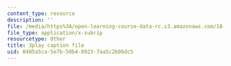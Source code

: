 ```yaml
---
content_type: resource
description: ''
file: /media/https%3A/open-learning-course-data-rc.s3.amazonaws.com/18-06sc-linear-algebra-fall-2011/8405a5ca5e7b50b489237aa5c2b06dc5_UCc9q_cAhho.vtt
file_type: application/x-subrip
resourcetype: Other
title: 3play caption file
uid: 8405a5ca-5e7b-50b4-8923-7aa5c2b06dc5
---
```

